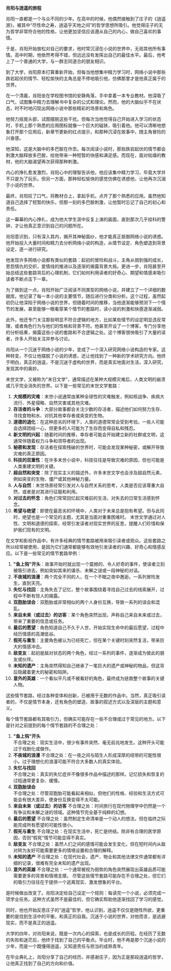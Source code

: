 
**肖阳与逍遥的旅程**

肖阳一直都是一个与众不同的少年。在高中的时候，他偶然接触到了庄子的《逍遥游》，被其中“尽性命之寿，逍遥乎天地之间”的哲学思想所吸引。他觉得庄子的无为哲学非常符合他的性格，让他更加坚信应该遵从自己的内心，做自己喜欢的事情。

于是，肖阳开始放松对自己的要求，他时常沉浸在小说的世界中，无视其他所有事情。高中时期，他依然考得不错，但远远没有发挥出自己的最佳水平。最后，他考上了一个普通的大学，与一群志同道合的朋友相识。

到了大学，肖阳原本打算重新开始，但每当他想集中精力学习时，网络小说中那些跌宕起伏的情节、轻松愉快的主角总是不停地吸引他，仿佛那里才是他真正属于的世界。

在一个清晨，肖阳坐在学校图书馆的安静角落，手中拿着一本专业教材。他深吸了口气，试图集中精力去理解书中复杂的公式和理论。然而，他的大脑似乎不在状态，时不时地闪现出网络小说中那些精彩的场景和角色。

他努力摇晃头部，试图摆脱这些干扰。但每次当他觉得自己开始进入学习的状态时，手机上那个熟悉的应用图标就像一个巨大的磁铁，吸引着他。他可以清晰地想象打开那个应用后，新章节更新的红点提示，和那种沉浸在故事中，随主角冒险的兴奋感。

他深知，这是大脑中的多巴胺在作祟。每次阅读小说时，那些跌宕起伏的情节都会刺激大脑释放多巴胺，给他带来一种短暂的快感和满足感。而现在，面对枯燥的教材，他的大脑渴望再次获得那种刺激。

内心的挣扎愈发激烈，肖阳心中的理智告诉他，他应该集中精力学习，毕竟大学并不只是为了玩乐。但另一方面，那种轻松愉快的感觉仿佛在诱惑他，让他再次沉溺于小说的世界。

最终，肖阳叹了口气，将教材合上，拿起手机，点开了那个熟悉的应用。虽然他知道自己选择了短暂的快乐，但那一刻的多巴胺刺激，让他暂时忘记了自己的初心和责任。

这一幕幕的内心挣扎，成为他大学生涯中反复上演的画面，直到那次几乎挂科的警钟，才让他真正意识到自己的问题所在。

肖阳意识到，只有深入其内，揭开其神秘面纱，他才能真正抵御网络小说的诱惑。他开始投入大量时间和精力去分析网络小说的构造，从情节设定、角色塑造到背景设定，逐一进行研究。

他发现许多网络小说都有类似的套路：起初的冒险和战斗，主角从弱到强的成长，恩怨情仇的交织，爱情线的推进以及逐渐的揭露背景大局。更进一步，肖阳甚至开始总结这些套路背后的心理机制，它们如何利用读者的好奇心、期望和情感来吸引读者不断点击下一章。

为了做到这一点，肖阳开始广泛阅读不同类型的网络小说，并建立了一个详细的数据库。他记录了每一本小说的主要情节，随后进行分类和分析。这个过程，虽然起初仍让他深陷于网络小说的世界，但随着时间的推移，当他逐渐能够预测下一个情节的发展，甚至能够一眼看穿某个情节的套路时，读小说的刺激和快感逐渐减弱。

此外，他还专门关注那些明显不符合逻辑的地方，比如某些情节的设定明显违反常理，或者角色行为与他们的性格和背景不符。他甚至开设了一个博客，专门分享他的分析结果，揭露这些小说的套路和不合逻辑之处。这个博客很快吸引了大量的读者，许多人开始关注并参与讨论。

肖阳从一个沉迷于网络小说的少年，变成了一个深入研究网络小说构造的专家。这种转变，不仅让他摆脱了小说的诱惑，还让他找到了一种新的学术研究方向。他终于明白，真正的逍遥，不是沉迷于虚构的世界，而是真实地面对生活，深入研究，发现其中的奥妙。

末世文学，又被称为"末日文学"，通常描述在某种大规模灾难后，人类文明的崩溃或几乎完全消失的世界。以下是一些常见的末世文学套路：

1. **大规模的灾难**：末世小说通常由某种全球性的灾难触发，例如核战争、疾病大流行、外星侵略、自然灾害或其他灾难。
2. **存活者的斗争**：大部分故事都会关注少数的存活者，描述他们如何努力生存、寻找食物和水、对抗其他幸存者或突变的生物。
3. **道德的退化**：在这种恶劣的环境下，人类的道德常常会受到考验。一些人可能会选择团结一心，但更多的人可能为了生存而变得自私和残忍。
4. **新文明的兴起**：随着时间的推移，幸存者可能会开始建立新的社群或文明，这通常伴随着权力斗争和领导者的出现。
5. **秘密和发现**：存活者在探索残破的世界时，可能会发现某种秘密，或解开导致灾难的真正原因。
6. **科技的双重性**：在许多末世小说中，科技往往是导致灾难的原因，但也可能是人类重建文明的关键。
7. **超自然和突变**：除了现实主义的描述外，许多末世文学也会涉及超自然元素，例如突变的生物、僵尸或其他神秘力量。
8. **人与自然**：末世场景经常引发对人与自然关系的思考，人类是否应该尊重大自然，或者是对其进行征服和利用。
9. **对过去的怀念**：角色们常常回忆起灾难前的生活，对失去的日常生活感到怀念。
10. **希望与绝望**：即使在最恶劣的环境中，人类对于未来总是抱有希望。但与此同时，绝望也是一个常见的主题，尤其是当面对重重困难时。
末世文学通过对人性、文明和道德的探索，经常引发读者对现实世界的反思，提醒人们珍惜和保护我们现有的文明。

在文学和影视作品中，有许多经典的情节套路被用来吸引读者或观众。这些套路之所以经常被使用，是因为它们通常都能够有效地引发读者的兴趣、好奇心和情感反应。以下是一些常见的情节套路举例：

1. **"鱼上钩"开头**：故事开始时就出现一个震撼的、令人好奇的事件，使读者立刻被吸引进去，例如突如其来的谋杀、未解之谜或一段神秘的对话。
2. **不夜城的浪漫**：两个完全不同的人，在一个不眠之夜中邂逅，一系列冒险发生，直到天亮。
3. **失忆与找回**：主角失去了记忆，整个故事围绕着寻找自己过去的线索展开，过程中不断有惊人的揭露。
4. **双胞胎误会**：双胞胎或非常相似的两个人身份互换，导致一系列的误会和混乱。
5. **来自未来（或过去）的访客**：某个角色突然出现，声称自己来自未来或过去，带来了重要的信息或任务。
6. **最后的愿望**：角色知道自己不久于人世，开始实现生命中的最后愿望，过程中经历情感的高潮低谷。
7. **假死与重生**：主要角色被认为已经死亡，但在某个关键时刻突然复活，带来巨大的情感冲击。
8. **敌变友**：起初是敌对状态的两个角色，经过一系列的事件，逐渐成为彼此的朋友或伙伴。
9. **未知的遗产**：主角突然得知自己继承了一笔巨大的遗产或神秘的物品，但这背后隐藏着更大的秘密和陷阱。
10. **意外的英雄**：一个看似平凡或不被看好的角色，最终成为拯救整个故事的关键人物。

这些情节套路，经过各种变体和创新，已被用于无数的作品中。当然，真正吸引读者的，不仅是情节本身，还有角色的塑造、故事的叙述方式以及深层的主题和意义。

每个情节套路都有其吸引力，但确实可能存在一些不合理或过于常见的地方。以下是针对之前提到的每个情节套路的不合理之处：

1. **"鱼上钩"开头**   
   不合理之处：现实生活中，很少有事件突然、毫无前兆地发生。这种开头可能过于戏剧化或做作。
2. **不夜城的浪漫**
   不合理之处：在一夜之间与陌生人形成深厚的纽带的可能性很小。过于理想化的浪漫可能不符合大多数人的真实体验。
3. **失忆与找回**  
   不合理之处：真实的失忆症并不像很多作品中描述的那样。记忆损失和恢复的过程通常更复杂、缓慢。
4. **双胞胎误会**   
   不合理之处：尽管双胞胎可能看起来相似，但他们的性格、经验和生活方式可能会有很大差异，使身份互换变得不太可能。
5. **来自未来（或过去）的访客** 
   不合理之处：时间旅行在现代物理学中仍然是一个有争议和未解之谜的领域。这种情节完全基于纯粹的幻想。
6. **最后的愿望**
   不合理之处：虽然制定生命清单是一个动人的想法，但在临终之际能完成所有愿望的可能性很小。
7. **假死与重生**
   不合理之处：在现实生活中，死亡是终结。除非有合理的医学原因，否则“假死”情节可能显得不真实。
8. **敌变友**
   不合理之处：虽然人们之间的感情可能会发生变化，但在短时间内从敌对转为友好可能需要更多的情境设置和合理的解释。
9. **未知的遗产**
   不合理之处：在现代社会，遗产、物业和其他法律文件通常都有详细的记录，很难有完全未知的遗产出现。
10. **意外的英雄**
   不合理之处：一个通常被视为弱势的角色突然展现出英雄品质可能需要更多的背景和情境支撑。
尽管这些情节套路可能存在不合理之处，但它们的吸引力往往在于提供一个逃离现实、激发想象的平台。


是时候做出改变了。肖阳决定给自己设定一个规则：每读完一个小说，必须完成一项学业任务。这种方式虽然不是最佳的，但它确实帮助他逐渐找回了学习的感觉。

同时，他也开始反思庄子的“逍遥”哲学，他认识到，逍遥不仅仅是随性所欲，更重要的是找到生活中的平衡，和真正的自我。沉迷于小说的世界，对他而言，是逃避现实，而不是真正的逍遥。

大学的四年，对肖阳来说，既是一次内心的探索，也是成长的历程。在经历了无数的失败和迷茫后，他终于找到了自己的平衡点。毕业时，他不再是那个沉迷小说的少年，而是一个既懂得逍遥，又知道责任与担当的成熟青年。

在毕业典礼上，肖阳分享了自己的经历，并感谢庄子，因为正是那段逍遥的哲学，让他真正找到了自己的方向和价值。